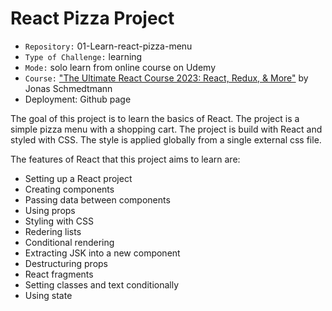 # React Pizza Project

- `Repository:` 01-Learn-react-pizza-menu
- `Type of Challenge:` learning
- `Mode:` solo learn from online course on Udemy
- `Course:` ["The Ultimate React Course 2023: React, Redux, & More"](https://www.udemy.com/share/108PTK3@svd7LSKS9ey6F-mAoiPwPf0maT7NoRyTUO4HqpNWgU6hsdF-ESPRYJMbg9njS0DY-g==/) by Jonas Schmedtmann
- Deployment: Github page

The goal of this project is to learn the basics of React. The project is a simple pizza menu with a shopping cart. The project is build with React and styled with CSS. The style is applied globally from a single external css file.

The features of React that this project aims to learn are:

- Setting up a React project
- Creating components
- Passing data between components
- Using props
- Styling with CSS
- Redering lists
- Conditional rendering
- Extracting JSK into a new component
- Destructuring props
- React fragments
- Setting classes and text conditionally
- Using state
